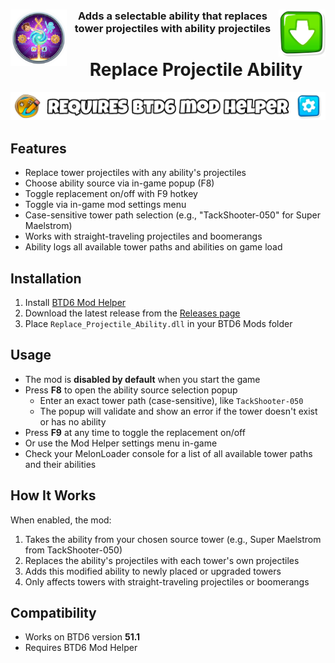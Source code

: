 <h1 align="center">
<a href="https://github.com/Myself/Replace_Projectile_Ability/releases/latest/download/Replace_Projectile_Ability.dll">
    <img align="left" alt="Icon" height="90" src="Icon.png">
    <img align="right" alt="Download" height="75" src="https://raw.githubusercontent.com/gurrenm3/BTD-Mod-Helper/master/BloonsTD6%20Mod%20Helper/Resources/DownloadBtn.png">
</a>

</h1>
<h3 align="center">Adds a selectable ability that replaces tower projectiles with ability projectiles</h3>
<h1 align="center">Replace Projectile Ability</h1>


[![Requires BTD6 Mod Helper](https://raw.githubusercontent.com/gurrenm3/BTD-Mod-Helper/master/banner.png)](https://github.com/gurrenm3/BTD-Mod-Helper#readme)

## Features

- Replace tower projectiles with any ability's projectiles
- Choose ability source via in-game popup (F8)
- Toggle replacement on/off with F9 hotkey
- Toggle via in-game mod settings menu
- Case-sensitive tower path selection (e.g., "TackShooter-050" for Super Maelstrom)
- Works with straight-traveling projectiles and boomerangs
- Ability logs all available tower paths and abilities on game load

## Installation

1. Install [BTD6 Mod Helper](https://github.com/gurrenm3/BTD-Mod-Helper#readme)
2. Download the latest release from the [Releases page](https://github.com/Myself/Replace_Projectile_Ability/releases)
3. Place `Replace_Projectile_Ability.dll` in your BTD6 Mods folder

## Usage

- The mod is **disabled by default** when you start the game
- Press **F8** to open the ability source selection popup
  - Enter an exact tower path (case-sensitive), like `TackShooter-050`
  - The popup will validate and show an error if the tower doesn't exist or has no ability
- Press **F9** at any time to toggle the replacement on/off
- Or use the Mod Helper settings menu in-game
- Check your MelonLoader console for a list of all available tower paths and their abilities

## How It Works

When enabled, the mod:
1. Takes the ability from your chosen source tower (e.g., Super Maelstrom from TackShooter-050)
2. Replaces the ability's projectiles with each tower's own projectiles
3. Adds this modified ability to newly placed or upgraded towers
4. Only affects towers with straight-traveling projectiles or boomerangs

## Compatibility

- Works on BTD6 version **51.1**
- Requires BTD6 Mod Helper
